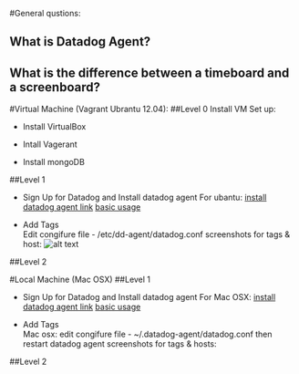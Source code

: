 #General qustions: 
## What is Datadog Agent? 
## What is the difference between a timeboard and a screenboard?


#Virtual Machine (Vagrant Ubrantu 12.04):
##Level 0 Install VM
   Set up: 
  * Install VirtualBox
  * Intall Vagerant
 
  * Install mongoDB

##Level 1
  * Sign Up for Datadog and Install datadog agent 
   For ubantu: 
      [install datadog agent link](https://app.datadoghq.com/account/settings#agent/ubuntu)
      [basic usage](http://docs.datadoghq.com/guides/basic_agent_usage/ubuntu/)
  

  * Add Tags  
   Edit congifure file - /etc/dd-agent/datadog.conf
   screenshots for tags & host: 
   ![alt text](https://github.com/zhengshizhao/hiring-engineers/blob/support-engineer/img/hostmap_vm.png)


##Level 2

#Local Machine (Mac OSX)
##Level 1
  * Sign Up for Datadog and Install datadog agent 
   For Mac OSX: 
      [install datadog agent link](https://app.datadoghq.com/account/settings#agent/mac)
      [basic usage](http://docs.datadoghq.com/guides/basic_agent_usage/osx/)
  
  * Add Tags  
   Mac osx: edit congifure file -  ~/.datadog-agent/datadog.conf
      then restart datadog agent 
   screenshots for tags & hosts: 

##Level 2